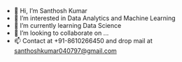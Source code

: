 - 👋 Hi, I’m Santhosh Kumar
- 👀 I’m interested in Data Analytics and Machine Learning
- 🌱 I’m currently learning Data Science 
- 💞️ I’m looking to collaborate on ...
- 📫 Contact at +91-8610266450 and drop mail at santhoshkumar040797@gmail.com 

<!---
SanthoshkumarDA/SanthoshkumarDA is a ✨ special ✨ repository because its `README.md` (this file) appears on your GitHub profile.
You can click the Preview link to take a look at your changes.
--->
